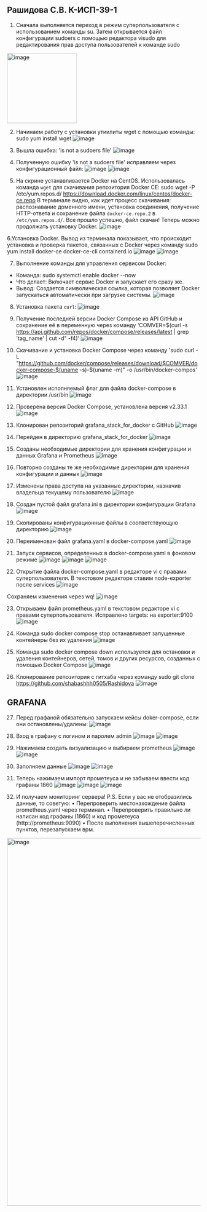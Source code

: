 ## Рашидова С.В. К-ИСП-39-1 
     
1. Сначала выполняется переход в режим суперпользователя с использованием команды su. Затем открывается файл конфигурации sudoers с помощью редактора visudo для редактирования прав доступа пользователей к команде sudo
<img width="182" alt="image" src="https://github.com/user-attachments/assets/06f403e9-b872-49b3-be8f-32b8da68c5aa" />

2. Начинаем работу с установки утиилиты wget с помощью команды:
sudo yum install wget
![image](https://github.com/user-attachments/assets/629b90b1-48c4-4299-b07a-823bc06a64e0)

3. Вышла ошибка: 'is not a sudoers file'
![image](https://github.com/user-attachments/assets/650e50e9-db9b-4a3d-b901-808454068497)

4. Полученную ошибку 'is not a sudoers file' исправляем через конфигурационный файл:
![image](https://github.com/user-attachments/assets/5007a8e0-e5b3-42ef-90de-fb7d2fc0da61)
![image](https://github.com/user-attachments/assets/76c9d121-a624-4234-838b-692f8216eab3)

5. На скрине устанавливается Docker на CentOS. Использовалась команда `wget` для скачивания репозитория Docker CE:
sudo wget -P /etc/yum.repos.d/ https://download.docker.com/linux/centos/docker-ce.repo
В терминале видно, как идет процесс скачивания: распознавание доменного имени, установка соединения, получение HTTP-ответа и сохранение файла `docker-ce.repo.2` в `/etc/yum.repos.d/`. Все прошло успешно, файл скачан! Теперь можно продолжать установку Docker.
![image](https://github.com/user-attachments/assets/dde00933-ba16-4811-a143-cbf739cca7b5)

6.Установка Docker. Вывод из терминала показывает, что происходит установка и проверка пакетов, связанных с Docker через команду sudo yum install docker-ce docker-ce-cli containerd.io
![image](https://github.com/user-attachments/assets/19513d82-733c-4f44-921f-c81dabbc11a3)
![image](https://github.com/user-attachments/assets/dd46d5f2-21ce-40d8-a136-bb7c899a0cc8)

7. Выполнение команды для управления сервисом Docker:
- Команда: 
sudo systemctl enable docker --now
- Что делает: Включает сервис Docker и запускает его сразу же. 
- Вывод: Создается символическая ссылка, которая позволяет Docker запускаться автоматически при загрузке системы.
![image](https://github.com/user-attachments/assets/54dc0152-4217-4961-a448-211bd6dffad1)

8. Установка пакета `curl`:
![image](https://github.com/user-attachments/assets/5c6f95d8-d07a-492b-859e-06355d07d299)

9. Получение последней версии Docker Compose из API GitHub и сохранение её в переменную через команду 'COMVER=$(curl -s https://api.github.com/repos/docker/compose/releases/latest | grep 'tag_name' | cut -d\" -f4)' 
![image](https://github.com/user-attachments/assets/52ab2d93-57a0-42ab-8bb9-f0e08e609166)

10. Скачивание и установка Docker Compose через команду 'sudo curl -L "https://github.com/docker/compose/releases/download/$COMVER/docker-compose-$(uname -s)-$(uname -m)" -o /usr/bin/docker-compos'
![image](https://github.com/user-attachments/assets/bceba0c8-a8c6-4d5d-82b3-7213db6bb0bc)

11. Установлен исполняемый флаг для файла docker-compose в директории /usr/bin
![image](https://github.com/user-attachments/assets/1380838f-fd19-47f5-a03d-423cec354d94)

12. Проверена версия Docker Compose, установлена версия v2.33.1
![image](https://github.com/user-attachments/assets/c33a681d-7bca-4935-bbaf-276537cba977)

13. Клонирован репозиторий grafana_stack_for_docker с GitHub
![image](https://github.com/user-attachments/assets/b1063963-51fc-4e97-9c0a-238fb420a2e4)

14. Перейден в директорию grafana_stack_for_docker
![image](https://github.com/user-attachments/assets/fe1d8a35-3df0-49d8-9899-66c23978492b)

15. Созданы необходимые директории для хранения конфигурации и данных Grafana и Prometheus
![image](https://github.com/user-attachments/assets/e7cae3fc-3c34-4d3a-a14e-a8579dc441e2)

16. Повторно созданы те же необходимые директории для хранения конфигурации и данных
![image](https://github.com/user-attachments/assets/65b871be-c268-4dfc-af19-0a83f03e63f8)

17. Изменены права доступа на указанные директории, назначив владельца текущему пользователю
![image](https://github.com/user-attachments/assets/afa2d8da-3751-44e4-97af-8906e6b981f2)

18. Создан пустой файл grafana.ini в директории конфигурации Grafana
![image](https://github.com/user-attachments/assets/c27a4892-6114-44db-ab5d-cf21fcede1e8)

19. Скопированы конфигурационные файлы в соответствующую директорию
![image](https://github.com/user-attachments/assets/16a7e4bc-5fe6-4be4-b21b-f9f02fb7a664)

20. Переименован файл grafana.yaml в docker-compose.yaml
![image](https://github.com/user-attachments/assets/c86b4351-5410-4ef1-8533-82cd8e8d5251)

21. Запуск сервисов, определенных в docker-compose.yaml в фоновом режиме
![image](https://github.com/user-attachments/assets/26192c78-e045-476d-a4ef-197e3c0cc23d)
![image](https://github.com/user-attachments/assets/3134b193-37b9-40b0-9624-58b5daedc604)
![image](https://github.com/user-attachments/assets/749b4785-3d48-47bd-a203-097113b7c2ef)

22. Открытие файла docker-compose.yaml в редакторе vi с правами суперпользователя. В текстовом редакторе ставим node-exporter после services
![image](https://github.com/user-attachments/assets/6bff7b6c-1126-4abf-be49-a55174b52dcf)

Сохраняем изменения через wq!
![image](https://github.com/user-attachments/assets/f030137c-95cf-4af5-9c24-2be648fcd74d)

23. Открываем файл prometheus.yaml в текстовом редакторе vi с правами суперпользователя. Исправлено targets: на exporter:9100
![image](https://github.com/user-attachments/assets/4acc6cf5-5841-433c-934e-02e50362a149)

24. Команда sudo docker compose stop останавливает запущенные контейнеры без их удаления
![image](https://github.com/user-attachments/assets/29c108d7-318a-4dc1-88e5-beb48ac40c67)

25. Команда sudo docker compose down используется для остановки и удаления контейнеров, сетей, томов и других ресурсов, созданных с помощью Docker Compose
![image](https://github.com/user-attachments/assets/49e937f2-f2f3-45d7-987b-800c0eebc12a)

26. Клонирование репозитория с гитхаба через команду sudo git clone https://github.com/shabashhh0505/Rashidova
![image](https://github.com/user-attachments/assets/72920517-d434-412a-9a91-f2b27426639e)

## GRAFANA
27. Перед графаной обязательно запускаем кейсы doker-compose, если они остановлены/удалены:
![image](https://github.com/user-attachments/assets/526e5cda-4bb2-4f7d-a891-1b16cb0c8bc5)

28. Вход в графану с логином и паролем admin
![image](https://github.com/user-attachments/assets/248780bb-bea2-4478-9c65-69031c4225b7)
![image](https://github.com/user-attachments/assets/a6cf01c0-e460-4cea-88d8-c645a3147de5)

29. Нажимаем создать визуализацию и выбираем prometheus
![image](https://github.com/user-attachments/assets/08917c89-1534-486d-b953-ec275c56a631)
![image](https://github.com/user-attachments/assets/6c18985b-e72c-42df-b09f-045b505ddc1f)

30. Заполняем данные
![image](https://github.com/user-attachments/assets/44b6b06b-45f9-408d-9ac2-cda7add75995)
![image](https://github.com/user-attachments/assets/708e1893-c34f-46b1-ade7-15aa67f7bb94)

31. Теперь нажимаем импорт прометеуса и не забываем ввести код графаны 1860
![image](https://github.com/user-attachments/assets/14d452b1-e1a0-409c-b7b7-dbe5e27d690f)
![image](https://github.com/user-attachments/assets/c21ac16f-d0c6-4416-8379-f5ada99440fb)
![image](https://github.com/user-attachments/assets/88552ca0-df59-468e-aada-6743cf367d6e)

32. И получаем мониторинг сервера!
P.S. Если у вас не отобразились данные, то советую:
• Перепроверить местонахождение файла prometheus.yaml через терминал.
• Перепроверить правильно ли написан код графаны (1860) и код прометеуса (http://prometheus:9090)
• После выполнения вышеперечисленных пунктов, перезапускаем врм.
<img width="957" alt="image" src="https://github.com/user-attachments/assets/d1e7528f-1acd-4911-b994-fd7b6667cef2" />


















